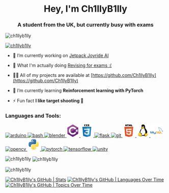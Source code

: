 <h1 align="center">Hey, I'm Ch1llyB1lly</h1>
<h3 align="center">A student from the UK, but currently busy with exams</h3>

<p align="left"> <img src="https://komarev.com/ghpvc/?username=ch1llyb1lly&label=Profile%20views&color=0e75b6&style=flat" alt="ch1llyb1lly" /> </p>

<p align="left"> <a href="https://github.com/ryo-ma/github-profile-trophy"><img src="https://github-profile-trophy.vercel.app/?username=ch1llyb1lly" alt="ch1llyb1lly" /></a> </p>

- 🔭 I’m currently working on [Jetpack Joyride AI](https://github.com/Ch1llyB1lly/Jetpack-Joyride-AI)

- 🤨 What I'm actually doing [Revising for exams :(](https://github.com/Ch1llyB1lly/Revising)

- 👨‍💻 All of my projects are available at [https://github.com/Ch1llyB1lly](https://github.com/Ch1llyB1lly)

- 🌱 I’m currently learning **Reinforcement learning with PyTorch**

- ⚡ Fun fact **I like target shooting 🔫**

<h3 align="left">Languages and Tools:</h3>
<p align="left"> <a href="https://www.arduino.cc/" target="_blank" rel="noreferrer"> <img src="https://cdn.worldvectorlogo.com/logos/arduino-1.svg" alt="arduino" width="40" height="40"/> </a> <a href="https://www.gnu.org/software/bash/" target="_blank" rel="noreferrer"> <img src="https://www.vectorlogo.zone/logos/gnu_bash/gnu_bash-icon.svg" alt="bash" width="40" height="40"/> </a> <a href="https://www.blender.org/" target="_blank" rel="noreferrer"> <img src="https://download.blender.org/branding/community/blender_community_badge_white.svg" alt="blender" width="40" height="40"/> </a> <a href="https://www.w3schools.com/cs/" target="_blank" rel="noreferrer"> <img src="https://raw.githubusercontent.com/devicons/devicon/master/icons/csharp/csharp-original.svg" alt="csharp" width="40" height="40"/> </a> <a href="https://www.w3schools.com/css/" target="_blank" rel="noreferrer"> <img src="https://raw.githubusercontent.com/devicons/devicon/master/icons/css3/css3-original-wordmark.svg" alt="css3" width="40" height="40"/> </a> <a href="https://flask.palletsprojects.com/" target="_blank" rel="noreferrer"> <img src="https://www.vectorlogo.zone/logos/pocoo_flask/pocoo_flask-icon.svg" alt="flask" width="40" height="40"/> </a> <a href="https://git-scm.com/" target="_blank" rel="noreferrer"> <img src="https://www.vectorlogo.zone/logos/git-scm/git-scm-icon.svg" alt="git" width="40" height="40"/> </a> <a href="https://www.w3.org/html/" target="_blank" rel="noreferrer"> <img src="https://raw.githubusercontent.com/devicons/devicon/master/icons/html5/html5-original-wordmark.svg" alt="html5" width="40" height="40"/> </a> <a href="https://www.linux.org/" target="_blank" rel="noreferrer"> <img src="https://raw.githubusercontent.com/devicons/devicon/master/icons/linux/linux-original.svg" alt="linux" width="40" height="40"/> </a> <a href="https://www.mysql.com/" target="_blank" rel="noreferrer"> <img src="https://raw.githubusercontent.com/devicons/devicon/master/icons/mysql/mysql-original-wordmark.svg" alt="mysql" width="40" height="40"/> </a> <a href="https://opencv.org/" target="_blank" rel="noreferrer"> <img src="https://www.vectorlogo.zone/logos/opencv/opencv-icon.svg" alt="opencv" width="40" height="40"/> </a> <a href="https://www.python.org" target="_blank" rel="noreferrer"> <img src="https://raw.githubusercontent.com/devicons/devicon/master/icons/python/python-original.svg" alt="python" width="40" height="40"/> </a> <a href="https://pytorch.org/" target="_blank" rel="noreferrer"> <img src="https://www.vectorlogo.zone/logos/pytorch/pytorch-icon.svg" alt="pytorch" width="40" height="40"/> </a> <a href="https://www.tensorflow.org" target="_blank" rel="noreferrer"> <img src="https://www.vectorlogo.zone/logos/tensorflow/tensorflow-icon.svg" alt="tensorflow" width="40" height="40"/> </a> <a href="https://unity.com/" target="_blank" rel="noreferrer"> <img src="https://www.vectorlogo.zone/logos/unity3d/unity3d-icon.svg" alt="unity" width="40" height="40"/> </a> </p>

<p><img align="left" src="https://github-readme-stats.vercel.app/api/top-langs?username=ch1llyb1lly&show_icons=true&locale=en&layout=compact" alt="ch1llyb1lly" /></p>

<p>&nbsp;<img align="center" src="https://github-readme-stats.vercel.app/api?username=ch1llyb1lly&show_icons=true&locale=en" alt="ch1llyb1lly" /></p>

<p><img align="center" src="https://github-readme-streak-stats.herokuapp.com/?user=ch1llyb1lly&" alt="ch1llyb1lly" /></p>

[![Ch1llyB1lly's GitHub | Stats](https://stats.quira.sh/Ch1llyB1lly/github?theme=dark)](https://quira.sh?utm_source=widgets&utm_campaign=Ch1llyB1lly)
[![Ch1llyB1lly's GitHub | Languages Over Time](https://stats.quira.sh/Ch1llyB1lly/languages-over-time?theme=dark)](https://quira.sh?utm_source=widgets&utm_campaign=Ch1llyB1lly)
[![Ch1llyB1lly's GitHub | Topics Over Time](https://stats.quira.sh/Ch1llyB1lly/topics-over-time?theme=dark)](https://quira.sh?utm_source=widgets&utm_campaign=Ch1llyB1lly)

